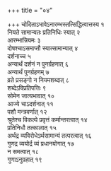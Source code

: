 +++
title = "०४"

+++
चोदिताऽभावेऽनारम्भस्तत्सिद्धित्वात्तस्य १  
नियते सामान्यतः प्रतिनिधिः स्यात् २  
आरम्भान्नियमः ३  
दोषश्चाऽसमाप्तौ स्यात्सामान्यात् ४  
दर्शनाच्च ५  
अन्यार्थं दर्शनं न पुनर्ग्रहणात् ६  
अन्यार्थं पुनर्ग्रहणम् ७  
व्रते प्रसङ्गो न नियमशब्दात् ८  
शब्देऽविप्रतिपत्तिः ९  
सोमेन जात्यभावात् १०  
आज्ये चाऽदर्शनात् ११  
पशौ मन्त्रवर्णात् १२  
श्रुतेश्च विकल्पे प्रवृत्तं कर्मान्तरत्वात् १४  
प्रतिनिधौ तत्कालात् १५  
अर्थद्र व्यविरोधेऽर्थसामान्यं तत्परत्वात् १६  
गुणद्र व्ययोर्द्र व्यं प्रधानयोगात् १७  
न समत्वात् १८  
गुणाऽनुग्रहात् १९  
